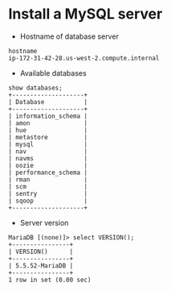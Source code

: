 # Install a MySQL server

* Hostname of database server
 ```
 hostname
 ip-172-31-42-28.us-west-2.compute.internal
```
* Available databases
```
show databases;
+--------------------+
| Database           |
+--------------------+
| information_schema |
| amon               |
| hue                |
| metastore          |
| mysql              |
| nav                |
| navms              |
| oozie              |
| performance_schema |
| rman               |
| scm                |
| sentry             |
| sqoop              |
+--------------------+
```
* Server version
```
MariaDB [(none)]> select VERSION();
+----------------+
| VERSION()      |
+----------------+
| 5.5.52-MariaDB |
+----------------+
1 row in set (0.00 sec)
```
